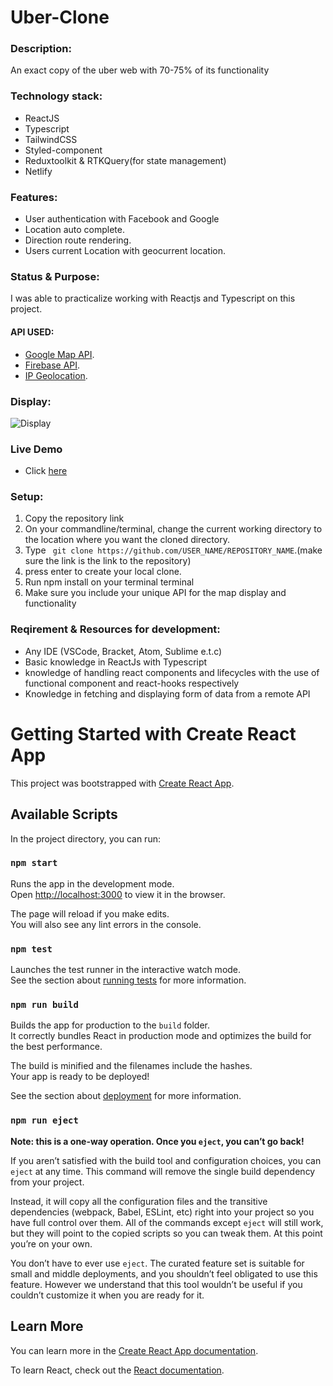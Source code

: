 # Uber-Clone

### Description:
  An exact copy of the uber web with 70-75% of its functionality

### Technology stack:
* ReactJS
* Typescript
* TailwindCSS
* Styled-component
* Reduxtoolkit & RTKQuery(for state management)
* Netlify


### Features:
* User authentication with Facebook and Google
* Location auto complete.
* Direction route rendering.
* Users current Location with geocurrent location.



### Status & Purpose:
 I was able to practicalize working with Reactjs and Typescript on this project.


 #### API USED: 
 * [Google Map API](https://developers.google.com/maps).
 * [Firebase API](https://firebase.google.com).
 * [IP Geolocation](https://ipgeolocation.io/documentation/ip-geolocation-api.html).


### Display: 
![Display](https://res.cloudinary.com/rririsrisurisux/image/upload/v1658500199/uber_ltuphy.gif)


### Live Demo
  * Click [here](https://m-uber-clone.netlify.app/)


### Setup:
1. Copy the repository link 
2. On your commandline/terminal, change the current working directory to the location where you want the cloned directory.
3. Type ``` git clone https://github.com/USER_NAME/REPOSITORY_NAME```.(make sure the link is the link to the repository)
4. press enter to create your local clone.
5. Run npm install on your terminal terminal
6. Make sure you include your  unique API for the map display and functionality



### Reqirement & Resources for development: 
 * Any IDE (VSCode, Bracket, Atom, Sublime e.t.c)
 * Basic knowledge in  ReactJs with Typescript
 * knowledge of handling  react components and lifecycles with the use of functional component and react-hooks respectively 
 * Knowledge in fetching and displaying form of  data from a remote API 








# Getting Started with Create React App

This project was bootstrapped with [Create React App](https://github.com/facebook/create-react-app).

## Available Scripts

In the project directory, you can run:

### `npm start`

Runs the app in the development mode.\
Open [http://localhost:3000](http://localhost:3000) to view it in the browser.

The page will reload if you make edits.\
You will also see any lint errors in the console.

### `npm test`

Launches the test runner in the interactive watch mode.\
See the section about [running tests](https://facebook.github.io/create-react-app/docs/running-tests) for more information.

### `npm run build`

Builds the app for production to the `build` folder.\
It correctly bundles React in production mode and optimizes the build for the best performance.

The build is minified and the filenames include the hashes.\
Your app is ready to be deployed!

See the section about [deployment](https://facebook.github.io/create-react-app/docs/deployment) for more information.

### `npm run eject`

**Note: this is a one-way operation. Once you `eject`, you can’t go back!**

If you aren’t satisfied with the build tool and configuration choices, you can `eject` at any time. This command will remove the single build dependency from your project.

Instead, it will copy all the configuration files and the transitive dependencies (webpack, Babel, ESLint, etc) right into your project so you have full control over them. All of the commands except `eject` will still work, but they will point to the copied scripts so you can tweak them. At this point you’re on your own.

You don’t have to ever use `eject`. The curated feature set is suitable for small and middle deployments, and you shouldn’t feel obligated to use this feature. However we understand that this tool wouldn’t be useful if you couldn’t customize it when you are ready for it.

## Learn More

You can learn more in the [Create React App documentation](https://facebook.github.io/create-react-app/docs/getting-started).

To learn React, check out the [React documentation](https://reactjs.org/).
